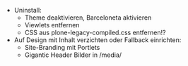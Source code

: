 - Uninstall:
	- Theme deaktivieren, Barceloneta aktivieren
	- Viewlets entfernen
	- CSS aus plone-legacy-compiled.css entfernen!?
- Auf Design mit Inhalt verzichten oder Fallback einrichten:
	- Site-Branding mit Portlets
	- Gigantic Header Bilder in /media/
	